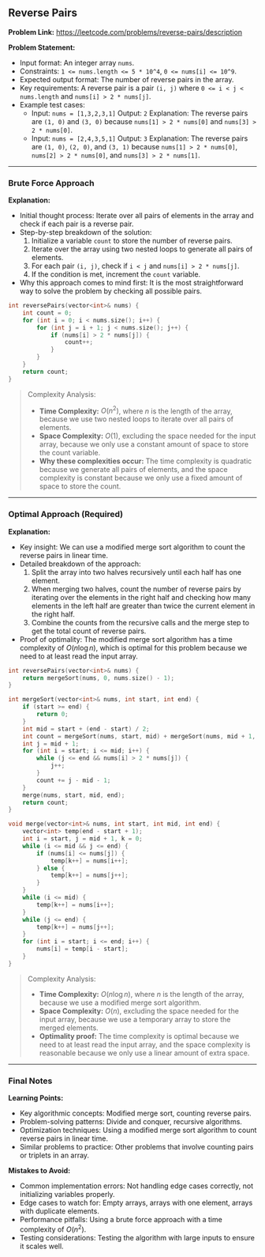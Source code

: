 ## Reverse Pairs
**Problem Link:** https://leetcode.com/problems/reverse-pairs/description

**Problem Statement:**
- Input format: An integer array `nums`.
- Constraints: `1 <= nums.length <= 5 * 10^4`, `0 <= nums[i] <= 10^9`.
- Expected output format: The number of reverse pairs in the array.
- Key requirements: A reverse pair is a pair `(i, j)` where `0 <= i < j < nums.length` and `nums[i] > 2 * nums[j]`.
- Example test cases:
  - Input: `nums = [1,3,2,3,1]`
    Output: `2`
    Explanation: The reverse pairs are `(1, 0)` and `(3, 0)` because `nums[1] > 2 * nums[0]` and `nums[3] > 2 * nums[0]`.
  - Input: `nums = [2,4,3,5,1]`
    Output: `3`
    Explanation: The reverse pairs are `(1, 0)`, `(2, 0)`, and `(3, 1)` because `nums[1] > 2 * nums[0]`, `nums[2] > 2 * nums[0]`, and `nums[3] > 2 * nums[1]`.

---

### Brute Force Approach
**Explanation:**
- Initial thought process: Iterate over all pairs of elements in the array and check if each pair is a reverse pair.
- Step-by-step breakdown of the solution:
  1. Initialize a variable `count` to store the number of reverse pairs.
  2. Iterate over the array using two nested loops to generate all pairs of elements.
  3. For each pair `(i, j)`, check if `i < j` and `nums[i] > 2 * nums[j]`.
  4. If the condition is met, increment the `count` variable.
- Why this approach comes to mind first: It is the most straightforward way to solve the problem by checking all possible pairs.

```cpp
int reversePairs(vector<int>& nums) {
    int count = 0;
    for (int i = 0; i < nums.size(); i++) {
        for (int j = i + 1; j < nums.size(); j++) {
            if (nums[i] > 2 * nums[j]) {
                count++;
            }
        }
    }
    return count;
}
```

> Complexity Analysis:
> - **Time Complexity:** $O(n^2)$, where $n$ is the length of the array, because we use two nested loops to iterate over all pairs of elements.
> - **Space Complexity:** $O(1)$, excluding the space needed for the input array, because we only use a constant amount of space to store the count variable.
> - **Why these complexities occur:** The time complexity is quadratic because we generate all pairs of elements, and the space complexity is constant because we only use a fixed amount of space to store the count.

---

### Optimal Approach (Required)
**Explanation:**
- Key insight: We can use a modified merge sort algorithm to count the reverse pairs in linear time.
- Detailed breakdown of the approach:
  1. Split the array into two halves recursively until each half has one element.
  2. When merging two halves, count the number of reverse pairs by iterating over the elements in the right half and checking how many elements in the left half are greater than twice the current element in the right half.
  3. Combine the counts from the recursive calls and the merge step to get the total count of reverse pairs.
- Proof of optimality: The modified merge sort algorithm has a time complexity of $O(n \log n)$, which is optimal for this problem because we need to at least read the input array.

```cpp
int reversePairs(vector<int>& nums) {
    return mergeSort(nums, 0, nums.size() - 1);
}

int mergeSort(vector<int>& nums, int start, int end) {
    if (start >= end) {
        return 0;
    }
    int mid = start + (end - start) / 2;
    int count = mergeSort(nums, start, mid) + mergeSort(nums, mid + 1, end);
    int j = mid + 1;
    for (int i = start; i <= mid; i++) {
        while (j <= end && nums[i] > 2 * nums[j]) {
            j++;
        }
        count += j - mid - 1;
    }
    merge(nums, start, mid, end);
    return count;
}

void merge(vector<int>& nums, int start, int mid, int end) {
    vector<int> temp(end - start + 1);
    int i = start, j = mid + 1, k = 0;
    while (i <= mid && j <= end) {
        if (nums[i] <= nums[j]) {
            temp[k++] = nums[i++];
        } else {
            temp[k++] = nums[j++];
        }
    }
    while (i <= mid) {
        temp[k++] = nums[i++];
    }
    while (j <= end) {
        temp[k++] = nums[j++];
    }
    for (int i = start; i <= end; i++) {
        nums[i] = temp[i - start];
    }
}
```

> Complexity Analysis:
> - **Time Complexity:** $O(n \log n)$, where $n$ is the length of the array, because we use a modified merge sort algorithm.
> - **Space Complexity:** $O(n)$, excluding the space needed for the input array, because we use a temporary array to store the merged elements.
> - **Optimality proof:** The time complexity is optimal because we need to at least read the input array, and the space complexity is reasonable because we only use a linear amount of extra space.

---

### Final Notes
**Learning Points:**
- Key algorithmic concepts: Modified merge sort, counting reverse pairs.
- Problem-solving patterns: Divide and conquer, recursive algorithms.
- Optimization techniques: Using a modified merge sort algorithm to count reverse pairs in linear time.
- Similar problems to practice: Other problems that involve counting pairs or triplets in an array.

**Mistakes to Avoid:**
- Common implementation errors: Not handling edge cases correctly, not initializing variables properly.
- Edge cases to watch for: Empty arrays, arrays with one element, arrays with duplicate elements.
- Performance pitfalls: Using a brute force approach with a time complexity of $O(n^2)$.
- Testing considerations: Testing the algorithm with large inputs to ensure it scales well.